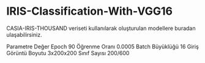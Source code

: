 # IRIS-Classification-With-VGG16

CASIA-IRIS-THOUSAND veriseti kullanılarak oluşturulan modellere buradan ulaşabilirsiniz.

Parametre	Değer
Epoch	90
Öğrenme Oranı	0.0005
Batch Büyüklüğü	16
Giriş Görüntü Boyutu	3x200x200
Sınıf Sayısı	200/600
